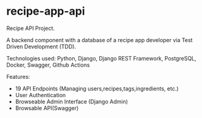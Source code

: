 # recipe-app-api
Recipe API Project.

A backend component with a database of a recipe app developer via Test Driven Development (TDD).

Technologies used: Python, Django, Django REST Framework, PostgreSQL, Docker, Swagger, Github Actions

Features:

- 19 API Endpoints (Managing users,recipes,tags,ingredients, etc.)
- User Authentication
- Browseable Admin Interface (Django Admin)
- Browsable API(Swagger)
